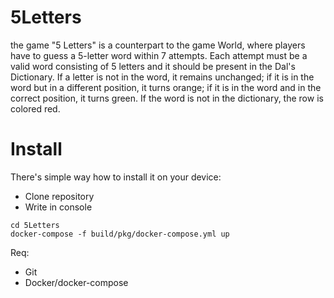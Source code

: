 # 5Letters
the game "5 Letters" is a counterpart to the game World, where players have to guess a 5-letter word within 7 attempts. Each attempt must be a valid word consisting of 5 letters and it should be present in the Dal's Dictionary. If a letter is not in the word, it remains unchanged; if it is in the word but in a different position, it turns orange; if it is in the word and in the correct position, it turns green. If the word is not in the dictionary, the row is colored red.
# Install
There's simple way how to install it on your device:
- Clone repository
- Write in console
```
cd 5Letters
docker-compose -f build/pkg/docker-compose.yml up
```
Req:
- Git
- Docker/docker-compose
